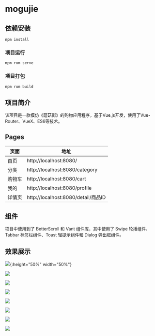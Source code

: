 # mogujie

## 依赖安装
```
npm install
```

### 项目运行
```
npm run serve
```

### 项目打包
```
npm run build
```

## 项目简介

该项目是一款模仿《蘑菇街》的购物应用程序，基于Vue.js开发，使用了Vue-Router、VueX、ES6等技术。

## Pages

| 页面   | 地址                                |
| ------ | ----------------------------------- |
| 首页   | http://localhost:8080/              |
| 分类   | http://localhost:8080/category      |
| 购物车 | http://localhost:8080/cart          |
| 我的   | http://localhost:8080/profile       |
| 详情页 | http://localhost:8080/detail/商品ID |

## 组件

项目中使用到了 BetterScroll 和 Vant 组件库，其中使用了 Swipe 轮播组件、Tabbar 标签栏组件、Toast 轻提示组件和 Dialog 弹出框组件。

## 效果展示

![](https://s3.bmp.ovh/imgs/2021/08/efc3b6730ef423a0.jpg){:height="50%" width="50%"}

![](https://s3.bmp.ovh/imgs/2021/08/2e1851a8ea0615c5.jpg)

![](https://s3.bmp.ovh/imgs/2021/08/1e371554cf2f483a.jpg)

![](https://s3.bmp.ovh/imgs/2021/08/903eb7f582f019a2.jpg)

![](https://s3.bmp.ovh/imgs/2021/08/aa60a3dc59df70b2.jpg)

![](https://s3.bmp.ovh/imgs/2021/08/ae2de0c7ac9b7fff.jpg)

![](https://s3.bmp.ovh/imgs/2021/08/33db74880be3e0ef.jpg)

![](https://s3.bmp.ovh/imgs/2021/08/af982cfd78c26834.jpg)
